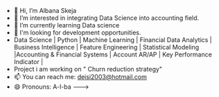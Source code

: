 - 👋 Hi, I’m Albana Skeja
- 👀 I’m interested in integrating Data Science into accounting field.
- 🌱 I’m currently learning Data science 
- 💞️ I'm looking for development opportunities.
- Data Science | Python | Machine Learning | Financial Data Analytics | Business Intelligence | Feature Engineering | Statistical Modeling |Accounting & Financial Systems | Account AR/AP | Key Performance Indicator |
- Project i am working on " Churn reduction strategy"
- 📫 You can reach me: dejsi2003@hotmail.com
- 😄 Pronouns: A-l-ba
--->
